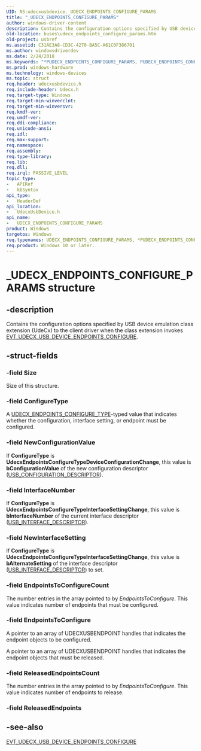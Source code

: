 ```yaml
---
UID: NS:udecxusbdevice._UDECX_ENDPOINTS_CONFIGURE_PARAMS
title: "_UDECX_ENDPOINTS_CONFIGURE_PARAMS"
author: windows-driver-content
description: Contains the configuration options specified by USB device emulation class extension (UdeCx) to the client driver when the class extension invokes EVT_UDECX_USB_DEVICE_ENDPOINTS_CONFIGURE.
old-location: buses\udecx_endpoints_configure_params.htm
old-project: usbref
ms.assetid: C31AE3A8-CD3C-4270-BA5C-A61C0F386701
ms.author: windowsdriverdev
ms.date: 2/24/2018
ms.keywords: "*PUDECX_ENDPOINTS_CONFIGURE_PARAMS, PUDECX_ENDPOINTS_CONFIGURE_PARAMS, PUDECX_ENDPOINTS_CONFIGURE_PARAMS structure pointer [Buses], UDECX_ENDPOINTS_CONFIGURE_PARAMS, UDECX_ENDPOINTS_CONFIGURE_PARAMS structure [Buses], _UDECX_ENDPOINTS_CONFIGURE_PARAMS, buses.udecx_endpoints_configure_params, udecxusbdevice/PUDECX_ENDPOINTS_CONFIGURE_PARAMS, udecxusbdevice/UDECX_ENDPOINTS_CONFIGURE_PARAMS"
ms.prod: windows-hardware
ms.technology: windows-devices
ms.topic: struct
req.header: udecxusbdevice.h
req.include-header: Udecx.h
req.target-type: Windows
req.target-min-winverclnt: 
req.target-min-winversvr: 
req.kmdf-ver: 
req.umdf-ver: 
req.ddi-compliance: 
req.unicode-ansi: 
req.idl: 
req.max-support: 
req.namespace: 
req.assembly: 
req.type-library: 
req.lib: 
req.dll: 
req.irql: PASSIVE_LEVEL
topic_type:
-	APIRef
-	kbSyntax
api_type:
-	HeaderDef
api_location:
-	UdecxUsbDevice.h
api_name:
-	UDECX_ENDPOINTS_CONFIGURE_PARAMS
product: Windows
targetos: Windows
req.typenames: UDECX_ENDPOINTS_CONFIGURE_PARAMS, *PUDECX_ENDPOINTS_CONFIGURE_PARAMS
req.product: Windows 10 or later.
---
```


# _UDECX_ENDPOINTS_CONFIGURE_PARAMS structure


## -description


Contains the configuration options specified by USB device emulation class extension (UdeCx) to the client driver when the class extension invokes <a href="https://msdn.microsoft.com/library/windows/hardware/mt595913">EVT_UDECX_USB_DEVICE_ENDPOINTS_CONFIGURE</a>.


## -struct-fields




### -field Size

Size of this structure.


### -field ConfigureType

A <a href="https://msdn.microsoft.com/library/windows/hardware/mt627994">UDECX_ENDPOINTS_CONFIGURE_TYPE</a>-typed value that indicates whether the configuration, interface setting, or endpoint must be configured. 


### -field NewConfigurationValue

If <b>ConfigureType</b> is <b>UdecxEndpointsConfigureTypeDeviceConfigurationChange</b>, this value is <b>bConfigurationValue</b> of the new configuration descriptor (<a href="https://msdn.microsoft.com/library/windows/hardware/ff539241">USB_CONFIGURATION_DESCRIPTOR</a>).


### -field InterfaceNumber

If <b>ConfigureType</b> is <b>UdecxEndpointsConfigureTypeInterfaceSettingChange</b>, this value is <b>bInterfaceNumber</b> of the current interface descriptor (<a href="https://msdn.microsoft.com/library/windows/hardware/ff540065">USB_INTERFACE_DESCRIPTOR</a>).


### -field NewInterfaceSetting

If <b>ConfigureType</b> is <b>UdecxEndpointsConfigureTypeInterfaceSettingChange</b>, this value is <b>bAlternateSetting</b> of the interface descriptor (<a href="https://msdn.microsoft.com/library/windows/hardware/ff540065">USB_INTERFACE_DESCRIPTOR</a>) to set.


### -field EndpointsToConfigureCount

The number entries in the array pointed to by <i>EndpointsToConfigure</i>. This value indicates number of endpoints that must be configured.


### -field EndpointsToConfigure

A pointer to an array of UDECXUSBENDPOINT handles that indicates the endpoint objects to be configured.

A pointer to an array of UDECXUSBENDPOINT handles that indicates the endpoint objects that must be released.


### -field ReleasedEndpointsCount

The number entries in the array pointed to by <i>EndpointsToConfigure</i>. This value indicates number of endpoints to release.


### -field ReleasedEndpoints

 




## -see-also




<a href="https://msdn.microsoft.com/library/windows/hardware/mt595913">EVT_UDECX_USB_DEVICE_ENDPOINTS_CONFIGURE</a>
 

 


